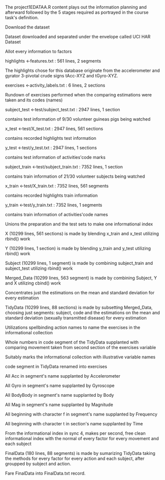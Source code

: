 The project1EDATAA.R content plays out the information planning and afterward followed by the 5 stages required as portrayed in the course task's definition. 

Download the dataset 

Dataset downloaded and separated under the envelope called UCI HAR Dataset 

Allot every information to factors 

highlights <-features.txt : 561 lines, 2 segments 

The highlights chose for this database originate from the accelerometer and gyrator 3-pivotal crude signs tAcc-XYZ and tGyro-XYZ. 

exercises <-activity_labels.txt : 6 lines, 2 sections 

Rundown of exercises performed when the comparing estimations were taken and its codes (names) 

subject_test <-test/subject_test.txt : 2947 lines, 1 section 

contains test information of 9/30 volunteer guineas pigs being watched 

x_test <-test/X_test.txt : 2947 lines, 561 sections 

contains recorded highlights test information 

y_test <-test/y_test.txt : 2947 lines, 1 sections 

contains test information of activities'code marks 

subject_train <-test/subject_train.txt : 7352 lines, 1 section 

contains train information of 21/30 volunteer subjects being watched 

x_train <-test/X_train.txt : 7352 lines, 561 segments 

contains recorded highlights train information 

y_train <-test/y_train.txt : 7352 lines, 1 segments 

contains train information of activities'code names 

Unions the preparation and the test sets to make one informational index 

X (10299 lines, 561 sections) is made by blending x_train and x_test utilizing rbind() work 

Y (10299 lines, 1 section) is made by blending y_train and y_test utilizing rbind() work 

Subject (10299 lines, 1 segment) is made by combining subject_train and subject_test utilizing rbind() work 

Merged_Data (10299 lines, 563 segment) is made by combining Subject, Y and X utilizing cbind() work 

Concentrates just the estimations on the mean and standard deviation for every estimation 

TidyData (10299 lines, 88 sections) is made by subsetting Merged_Data, choosing just segments: subject, code and the estimations on the mean and standard deviation (sexually transmitted disease) for every estimation 

Utilizations spellbinding action names to name the exercises in the informational collection 

Whole numbers in code segment of the TidyData supplanted with comparing movement taken from second section of the exercises variable 

Suitably marks the informational collection with illustrative variable names 

code segment in TidyData renamed into exercises 

All Acc in segment's name supplanted by Accelerometer 

All Gyro in segment's name supplanted by Gyroscope 

All BodyBody in segment's name supplanted by Body 

All Mag in segment's name supplanted by Magnitude 

All beginning with character f in segment's name supplanted by Frequency 

All beginning with character t in section's name supplanted by Time 

From the informational index in sync 4, makes per second, free clean informational index with the normal of every factor for every movement and each subject 

FinalData (180 lines, 88 segments) is made by sumarizing TidyData taking the methods for every factor for every action and each subject, after groupped by subject and action. 

Fare FinalData into FinalData.txt record.
